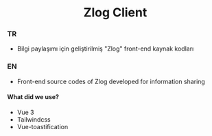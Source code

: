 # <div align="center">Zlog Client </div>

### TR

- Bilgi paylaşımı için geliştirilmiş "Zlog" front-end kaynak kodları

### EN

- Front-end source codes of Zlog developed for information sharing

#### What did we use?

- Vue 3
- Tailwindcss
- Vue-toastification
